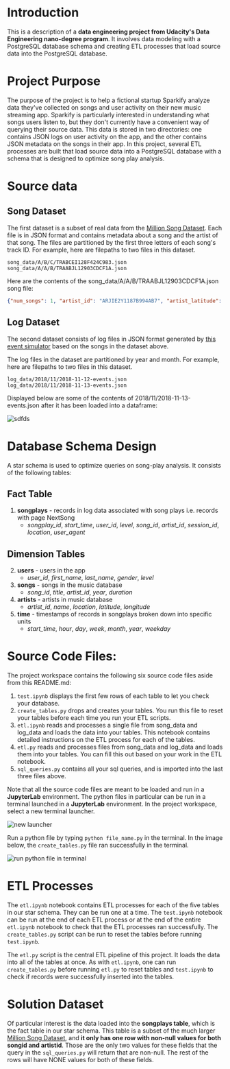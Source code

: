 # Introduction
This is a description of a __data engineering project from Udacity's Data__ 
__Engineering nano-degree program__.  It involves data modeling with a PostgreSQL database schema and creating ETL processes that load source data into the PostgreSQL database.  

# Project Purpose
The purpose of the project is to help a fictional startup Sparkify analyze data they've collected on songs and user activity on their new music streaming app.  Sparkify is particularly interested in understanding what songs users listen to, but they don't currently have a convenient way of querying their source data.  This data is stored in two directories:  one contains JSON logs on user activity on the app, and the other contains JSON metadata on the songs in their app.  In this project, several ETL processes are built that load source data into a PostgreSQL database with a schema that is designed to optimize song play analysis.  

# Source data
## Song Dataset
The first dataset is a subset of real data from the [Million Song Dataset](http://millionsongdataset.com/). Each file is in JSON format and contains metadata about a song and the artist of that song. The files are partitioned by the first three letters of each song's track ID. For example, here are filepaths to two files in this dataset.

```
song_data/A/B/C/TRABCEI128F424C983.json
song_data/A/A/B/TRAABJL12903CDCF1A.json
```
Here are the contents of the song_data/A/A/B/TRAABJL12903CDCF1A.json song file:
```json
{"num_songs": 1, "artist_id": "ARJIE2Y1187B994AB7", "artist_latitude": null, "artist_longitude": null, "artist_location": "", "artist_name": "Line Renaud", "song_id": "SOUPIRU12A6D4FA1E1", "title": "Der Kleine Dompfaff", "duration": 152.92036, "year": 0}
```

## Log Dataset
The second dataset consists of log files in JSON format generated by [this event simulator](https://github.com/Interana/eventsim) based on the songs in the dataset above.

The log files in the dataset are partitioned by year and month. For example, here are filepaths to two files in this dataset.
```
log_data/2018/11/2018-11-12-events.json
log_data/2018/11/2018-11-13-events.json
```
Displayed below are some of the contents of 2018/11/2018-11-13-events.json after it has been loaded into a 
dataframe:

![sdfds](images/dataframe-image.png)

# Database Schema Design
A star schema is used to optimize queries on song-play analysis.  It consists of the following tables:

## Fact Table
1. **songplays** - records in log data associated with song plays i.e. records with page NextSong
    - *songplay_id*, *start_time*, *user_id*, *level*, *song_id*, *artist_id*, *session_id*, *location*, *user_agent*

## Dimension Tables
2. **users** - users in the app
    - *user_id*, *first_name*, *last_name*, *gender*, *level*
3. **songs** - songs in the music database
    - *song_id*, *title*, *artist_id*, *year*, *duration*
4. **artists** - artists in music database
    - *artist_id*, *name*, *location*, *latitude*, *longitude*
5. **time** - timestamps of records in songplays broken down into specific units
    - *start_time*, *hour*, *day*, *week*, *month*, *year*, *weekday*
    
# Source Code Files:
The project workspace contains the following six source code files aside from this README.md:

1. `test.ipynb` displays the first few rows of each table to let you check your database.
2. `create_tables.py` drops and creates your tables. You run this file to reset your tables before each time you run your ETL scripts.
3. `etl.ipynb` reads and processes a single file from song_data and log_data and loads the data into your tables. This notebook contains detailed instructions on the ETL process for each of the tables.
4. `etl.py` reads and processes files from song_data and log_data and loads them into your tables. You can fill this out based on your work in the ETL notebook.
5. `sql_queries.py` contains all your sql queries, and is imported into the last three files above.

Note that all the source code files are meant to be loaded and run in a __JupyterLab__ environment.    The python files in particular can be run in a terminal launched in a __JupyterLab__ environment.  In the project workspace, select a new terminal launcher. 

![new launcher](images/launcher.png)

Run a python file by typing `python file_name.py` in the terminal.  In the image below, the `create_tables.py` file ran successfully in the terminal.   

![run python file in terminal](images/terminal.png)

# ETL Processes
The `etl.ipynb` notebook contains ETL processes for each of the five tables in our star schema.  They can be run one at a time.  The `test.ipynb` notebook can be run at the end of each ETL process or at the end of the entire `etl.ipynb` notebook to check that the ETL processes ran successfully.  The `create_tables.py` script can be run to reset the tables before running `test.ipynb`.

The `etl.py` script is the central ETL pipeline of this project.  It loads the data into all of the tables at once.  As with `etl.ipynb`, one can run `create_tables.py` before running `etl.py` to reset tables and `test.ipynb` to check if records were successfully inserted into the tables. 

# Solution Dataset
Of particular interest is the data loaded into the **songplays table**, which is the fact table in our star schema.
This table is a subset of the much larger [Million Song Dataset](http://millionsongdataset.com/), and **it only has one row with non-null values for both songid and artistid**. Those are the only two values for these fields that the query in the `sql_queries.py` will return that are non-null. The rest of the rows will have NONE values for both of these fields.
